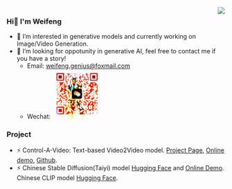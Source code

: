 
<img align="right" src="https://github-readme-stats.vercel.app/api?username=Weifeng-Chen&show_icons=true&icon_color=CE1D2D&text_color=718096&bg_color=ffffff&hide_title=true" />

<!-- [Homepage](https://weifeng-chen.github.io/) -->

### Hi👋 I'm Weifeng 
- 🔭 I’m interested in generative models and currently working on Image/Video Generation.
- 🤔 I’m looking for oppotunity in generative AI, feel free to contact me if you have a story!
  - Email: weifeng.genius@foxmail.com
  - Wechat: <img src="wechat.png" width="25%">
  
### Project
- ⚡ Control-A-Video: Text-based Video2Video model. [Project Page](https://controlavideo.github.io/), [Online demo](https://huggingface.co/spaces/wf-genius/Control-A-Video), [Github](https://github.com/Weifeng-Chen/control-a-video).
- ⚡ Chinese Stable Diffusion(Taiyi) model [Hugging Face](https://huggingface.co/IDEA-CCNL/Taiyi-Stable-Diffusion-1B-Chinese-v0.1) and [Online Demo](https://huggingface.co/spaces/IDEA-CCNL/Taiyi-Stable-Diffusion-Chinese). Chinese CLIP model [Hugging Face](https://huggingface.co/IDEA-CCNL/Taiyi-CLIP-Roberta-102M-Chinese).


<!--
**Weifeng-Chen/Weifeng-Chen** is a ✨ _special_ ✨ repository because its `README.md` (this file) appears on your GitHub profile.

Here are some ideas to get you started:

- 🔭 I’m currently working on ...
- 🌱 I’m currently learning ...
- 👯 I’m looking to collaborate on ...
- 🤔 I’m looking for help with ...
- 💬 Ask me about ...
- 📫 How to reach me: ...
- 😄 Pronouns: ...
- ⚡ Fun fact: ...
-->
